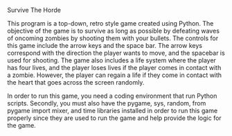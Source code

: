 Survive The Horde

This program is a top-down, retro style game created using Python. The objective of the game is to survive as long as possible by defeating waves of oncoming zombies by shooting them with your bullets. The controls for this game include the arrow keys and the space bar. The arrow keys correspond with the direction the player wants to move, and the spacebar is used for shooting. The game also includes a life system where the player has four lives, and the player loses lives if the player comes in contact with a zombie. However, the player can regain a life if they come in contact with the heart that goes across the screen randomly.

In order to run this game, you need a coding environment that run Python scripts. Secondly, you must also have the pygame, sys, random, from pygame import mixer, and time libraries installed in order to run this game properly since they are used to run the game and help provide the logic for the game.
